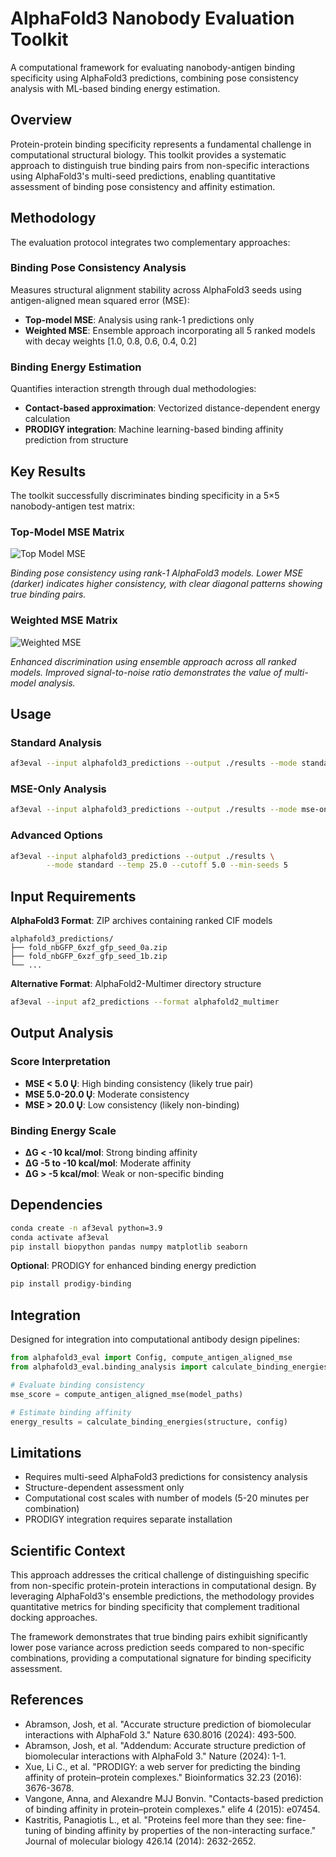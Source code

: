 # AlphaFold3 Nanobody Evaluation Toolkit

A computational framework for evaluating nanobody-antigen binding specificity using AlphaFold3 predictions, combining pose consistency analysis with ML-based binding energy estimation.

## Overview

Protein-protein binding specificity represents a fundamental challenge in computational structural biology. This toolkit provides a systematic approach to distinguish true binding pairs from non-specific interactions using AlphaFold3's multi-seed predictions, enabling quantitative assessment of binding pose consistency and affinity estimation.

## Methodology

The evaluation protocol integrates two complementary approaches:

### Binding Pose Consistency Analysis
Measures structural alignment stability across AlphaFold3 seeds using antigen-aligned mean squared error (MSE):
- **Top-model MSE**: Analysis using rank-1 predictions only
- **Weighted MSE**: Ensemble approach incorporating all 5 ranked models with decay weights [1.0, 0.8, 0.6, 0.4, 0.2]

### Binding Energy Estimation  
Quantifies interaction strength through dual methodologies:
- **Contact-based approximation**: Vectorized distance-dependent energy calculation
- **PRODIGY integration**: Machine learning-based binding affinity prediction from structure

## Key Results

The toolkit successfully discriminates binding specificity in a 5×5 nanobody-antigen test matrix:

### Top-Model MSE Matrix
![Top Model MSE](results/mse_matrix_top_model.png)

*Binding pose consistency using rank-1 AlphaFold3 models. Lower MSE (darker) indicates higher consistency, with clear diagonal patterns showing true binding pairs.*

### Weighted MSE Matrix  
![Weighted MSE](results/mse_matrix_weighted.png)

*Enhanced discrimination using ensemble approach across all ranked models. Improved signal-to-noise ratio demonstrates the value of multi-model analysis.*

## Usage

### Standard Analysis
```bash
af3eval --input alphafold3_predictions --output ./results --mode standard
```

### MSE-Only Analysis
```bash
af3eval --input alphafold3_predictions --output ./results --mode mse-only
```

### Advanced Options
```bash
af3eval --input alphafold3_predictions --output ./results \
        --mode standard --temp 25.0 --cutoff 5.0 --min-seeds 5
```

## Input Requirements

**AlphaFold3 Format**: ZIP archives containing ranked CIF models
```
alphafold3_predictions/
├── fold_nbGFP_6xzf_gfp_seed_0a.zip
├── fold_nbGFP_6xzf_gfp_seed_1b.zip
└── ...
```

**Alternative Format**: AlphaFold2-Multimer directory structure
```bash
af3eval --input af2_predictions --format alphafold2_multimer
```

## Output Analysis

### Score Interpretation
- **MSE < 5.0 Ų**: High binding consistency (likely true pair)
- **MSE 5.0-20.0 Ų**: Moderate consistency 
- **MSE > 20.0 Ų**: Low consistency (likely non-binding)

### Binding Energy Scale
- **ΔG < -10 kcal/mol**: Strong binding affinity
- **ΔG -5 to -10 kcal/mol**: Moderate affinity
- **ΔG > -5 kcal/mol**: Weak or non-specific binding

## Dependencies

```bash
conda create -n af3eval python=3.9
conda activate af3eval
pip install biopython pandas numpy matplotlib seaborn
```

**Optional**: PRODIGY for enhanced binding energy prediction
```bash
pip install prodigy-binding
```

## Integration

Designed for integration into computational antibody design pipelines:

```python
from alphafold3_eval import Config, compute_antigen_aligned_mse
from alphafold3_eval.binding_analysis import calculate_binding_energies

# Evaluate binding consistency
mse_score = compute_antigen_aligned_mse(model_paths)

# Estimate binding affinity  
energy_results = calculate_binding_energies(structure, config)
```

## Limitations

- Requires multi-seed AlphaFold3 predictions for consistency analysis
- Structure-dependent assessment only
- Computational cost scales with number of models (5-20 minutes per combination)
- PRODIGY integration requires separate installation

## Scientific Context

This approach addresses the critical challenge of distinguishing specific from non-specific protein-protein interactions in computational design. By leveraging AlphaFold3's ensemble predictions, the methodology provides quantitative metrics for binding specificity that complement traditional docking approaches.

The framework demonstrates that true binding pairs exhibit significantly lower pose variance across prediction seeds compared to non-specific combinations, providing a computational signature for binding specificity assessment.

## References

- Abramson, Josh, et al. "Accurate structure prediction of biomolecular interactions with AlphaFold 3." Nature 630.8016 (2024): 493-500.
- Abramson, Josh, et al. "Addendum: Accurate structure prediction of biomolecular interactions with AlphaFold 3." Nature (2024): 1-1.
- Xue, Li C., et al. "PRODIGY: a web server for predicting the binding affinity of protein–protein complexes." Bioinformatics 32.23 (2016): 3676-3678.
- Vangone, Anna, and Alexandre MJJ Bonvin. "Contacts-based prediction of binding affinity in protein–protein complexes." elife 4 (2015): e07454.
- Kastritis, Panagiotis L., et al. "Proteins feel more than they see: fine-tuning of binding affinity by properties of the non-interacting surface." Journal of molecular biology 426.14 (2014): 2632-2652.